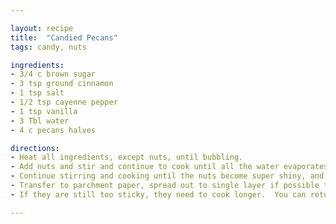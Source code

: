 ```yaml
---

layout: recipe
title:  "Candied Pecans"
tags: candy, nuts

ingredients:
- 3/4 c brown sugar
- 3 tsp ground cinnamon
- 1 tsp salt
- 1/2 tsp cayenne pepper
- 1 tsp vanilla
- 3 Tbl water
- 4 c pecans halves

directions:
- Heat all ingredients, except nuts, until bubbling.  
- Add nuts and stir and continue to cook until all the water evaporates.  
- Continue stirring and cooking until the nuts become super shiny, and all liquid is gone.  
- Transfer to parchment paper, spread out to single layer if possible to cool.  Break apart if needed after they cool.
- If they are still too sticky, they need to cook longer.  You can return to pan and continue cooking but be careful of burning!

---
```

